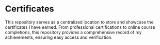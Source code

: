 # Certificates
This repository serves as a centralized location to store and showcase the certificates I have earned. From professional certifications to online course completions, this repository provides a comprehensive record of my achievements, ensuring easy access and verification.
